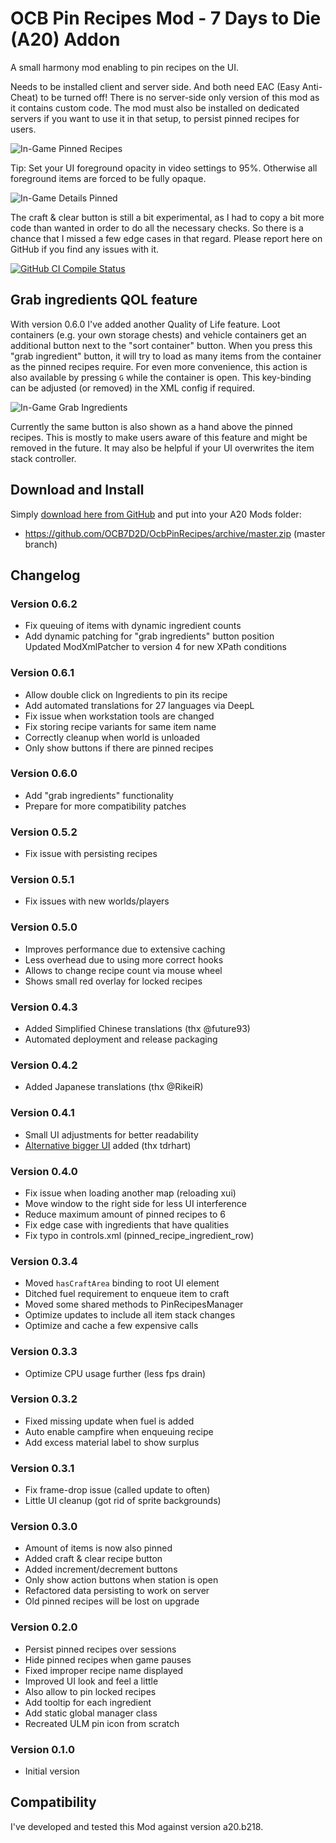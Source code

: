 # OCB Pin Recipes Mod - 7 Days to Die (A20) Addon

A small harmony mod enabling to pin recipes on the UI.

Needs to be installed client and server side. And both need
EAC (Easy Anti-Cheat) to be turned off! There is no server-side
only version of this mod as it contains custom code. The mod
must also be installed on dedicated servers if you want to
use it in that setup, to persist pinned recipes for users.

![In-Game Pinned Recipes](Screens/in-game-screen-pins.jpg)

Tip: Set your UI foreground opacity in video settings to 95%.
Otherwise all foreground items are forced to be fully opaque.

![In-Game Details Pinned](Screens/in-game-detail-pins.png)

The craft & clear button is still a bit experimental, as
I had to copy a bit more code than wanted in order to do
all the necessary checks. So there is a chance that I
missed a few edge cases in that regard. Please report
here on GitHub if you find any issues with it.

[![GitHub CI Compile Status][4]][3]

## Grab ingredients QOL feature

With version 0.6.0 I've added another Quality of Life feature.
Loot containers (e.g. your own storage chests) and vehicle
containers get an additional button next to the "sort container"
button. When you press this "grab ingredient" button, it will try
to load as many items from the container as the pinned recipes
require. For even more convenience, this action is also available
by pressing `G` while the container is open. This key-binding
can be adjusted (or removed) in the XML config if required.

![In-Game Grab Ingredients](Screens/in-game-grab-ingredients.png)

Currently the same button is also shown as a hand above the
pinned recipes. This is mostly to make users aware of this
feature and might be removed in the future. It may also be
helpful if your UI overwrites the item stack controller.

## Download and Install

Simply [download here from GitHub][2] and put into your A20 Mods folder:

- https://github.com/OCB7D2D/OcbPinRecipes/archive/master.zip (master branch)

## Changelog

### Version 0.6.2

- Fix queuing of items with dynamic ingredient counts
- Add dynamic patching for "grab ingredients" button position  
  Updated ModXmlPatcher to version 4 for new XPath conditions

### Version 0.6.1

- Allow double click on Ingredients to pin its recipe
- Add automated translations for 27 languages via DeepL
- Fix issue when workstation tools are changed
- Fix storing recipe variants for same item name
- Correctly cleanup when world is unloaded
- Only show buttons if there are pinned recipes

### Version 0.6.0

- Add "grab ingredients" functionality
- Prepare for more compatibility patches

### Version 0.5.2

- Fix issue with persisting recipes

### Version 0.5.1

- Fix issues with new worlds/players

### Version 0.5.0

- Improves performance due to extensive caching
- Less overhead due to using more correct hooks
- Allows to change recipe count via mouse wheel
- Shows small red overlay for locked recipes

### Version 0.4.3

- Added Simplified Chinese translations (thx @future93)
- Automated deployment and release packaging

### Version 0.4.2

- Added Japanese translations (thx @RikeiR)

### Version 0.4.1

- Small UI adjustments for better readability
- [Alternative bigger UI][1] added (thx tdrhart)

### Version 0.4.0

- Fix issue when loading another map (reloading xui)
- Move window to the right side for less UI interference
- Reduce maximum amount of pinned recipes to 6
- Fix edge case with ingredients that have qualities
- Fix typo in controls.xml (pinned_recipe_ingredient_row)

### Version 0.3.4

- Moved `hasCraftArea` binding to root UI element
- Ditched fuel requirement to enqueue item to craft
- Moved some shared methods to PinRecipesManager
- Optimize updates to include all item stack changes
- Optimize and cache a few expensive calls

### Version 0.3.3

- Optimize CPU usage further (less fps drain)

### Version 0.3.2

- Fixed missing update when fuel is added
- Auto enable campfire when enqueuing recipe
- Add excess material label to show surplus

### Version 0.3.1

- Fix frame-drop issue (called update to often)
- Little UI cleanup (got rid of sprite backgrounds)

### Version 0.3.0

- Amount of items is now also pinned
- Added craft & clear recipe button
- Added increment/decrement buttons
- Only show action buttons when station is open
- Refactored data persisting to work on server
- Old pinned recipes will be lost on upgrade

### Version 0.2.0

- Persist pinned recipes over sessions
- Hide pinned recipes when game pauses
- Fixed improper recipe name displayed
- Improved UI look and feel a little
- Also allow to pin locked recipes
- Add tooltip for each ingredient
- Add static global manager class
- Recreated ULM pin icon from scratch

### Version 0.1.0

- Initial version

## Compatibility

I've developed and tested this Mod against version a20.b218.

[1]: https://github.com/OCB7D2D/OcbPinRecipesUiTdrHart
[2]: https://github.com/OCB7D2D/OcbPinRecipes/releases
[3]: https://github.com/OCB7D2D/OcbPinRecipes/actions/workflows/ci.yml
[4]: https://github.com/OCB7D2D/OcbPinRecipes/actions/workflows/ci.yml/badge.svg
